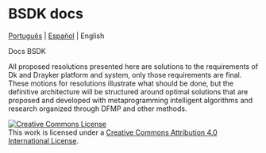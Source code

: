 # BSDK docs 
[Português](./README.PT.md) | [Español](./README.ES.md) | English




Docs BSDK 

All proposed resolutions presented here are solutions to the requirements of Dk and Drayker platform and system, only those requirements are final. These motions for resolutions illustrate what should be done, but the definitive architecture will be structured around optimal solutions that are proposed and developed with metaprogramming intelligent algorithms and research organized through DFMP and other methods.


<a rel="license" href="http://creativecommons.org/licenses/by/4.0/"><img alt="Creative Commons License" style="border-width:0" src="https://i.creativecommons.org/l/by/4.0/88x31.png" /></a><br />This work is licensed under a <a rel="license" href="http://creativecommons.org/licenses/by/4.0/">Creative Commons Attribution 4.0 International License</a>.
